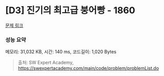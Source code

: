 # [D3] 진기의 최고급 붕어빵 - 1860 

[문제 링크](https://swexpertacademy.com/main/code/problem/problemDetail.do?contestProbId=AV5LsaaqDzYDFAXc) 

### 성능 요약

메모리: 31,032 KB, 시간: 140 ms, 코드길이: 1,020 Bytes



> 출처: SW Expert Academy, https://swexpertacademy.com/main/code/problem/problemList.do